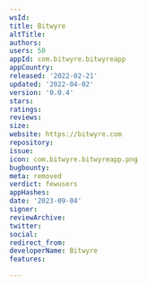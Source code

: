 ```yaml
---
wsId: 
title: Bitwyre
altTitle: 
authors: 
users: 50
appId: com.bitwyre.bitwyreapp
appCountry: 
released: '2022-02-21'
updated: '2022-04-02'
version: '0.0.4'
stars: 
ratings: 
reviews: 
size: 
website: https://bitwyre.com
repository: 
issue: 
icon: com.bitwyre.bitwyreapp.png
bugbounty: 
meta: removed
verdict: fewusers
appHashes: 
date: '2023-09-04'
signer: 
reviewArchive: 
twitter: 
social: 
redirect_from: 
developerName: Bitwyre
features: 

---
```



